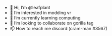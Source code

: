 - 👋 Hi, I’m @leafplant
- 👀 I’m interested in modding vr
- 🌱 I’m currently learning computing
- 💞️ I’m looking to collaborate on gorilla tag
- 📫 How to reach me discord (cram-man #3567)

<!---
leafplant/leafplant is a ✨ special ✨ repository because its `README.md` (this file) appears on your GitHub profile.
You can click the Preview link to take a look at your changes.
--->
